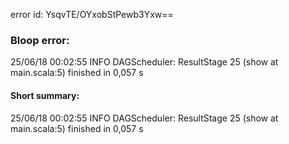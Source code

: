 error id: YsqvTE/OYxobStPewb3Yxw==
### Bloop error:

25/06/18 00:02:55 INFO DAGScheduler: ResultStage 25 (show at main.scala:5) finished in 0,057 s
#### Short summary: 

25/06/18 00:02:55 INFO DAGScheduler: ResultStage 25 (show at main.scala:5) finished in 0,057 s